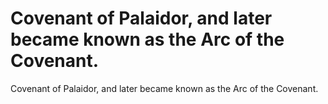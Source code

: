 # Covenant of Palaidor, and later became known as the Arc of the Covenant.

Covenant of Palaidor, and later became known as the Arc of the Covenant.